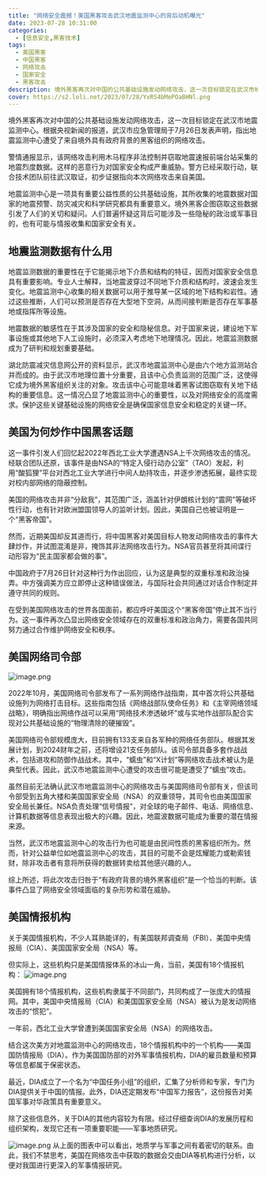 ```yaml
---
title: "网络安全震撼！美国黑客攻击武汉地震监测中心的背后动机曝光"
date: 2023-07-28 10:31:00
categories:
  - [信息安全,黑客技术]
tags:
  - 美国黑客
  - 中国黑客
  - 网络攻击
  - 国家安全
  - 黑客攻击
description: 境外黑客再次对中国的公共基础设施发动网络攻击，这一次目标锁定在武汉市地震监测中心。根据央视新闻的报道，武汉市应急管理局于7月26日发表声明，指出地震监测中心遭受了来自境外具有政府背景的黑客组织的网络攻击。
cover: https://s2.loli.net/2023/07/28/YxRS4bMePOaBHNl.png
---
```


境外黑客再次对中国的公共基础设施发动网络攻击，这一次目标锁定在武汉市地震监测中心。根据央视新闻的报道，武汉市应急管理局于7月26日发表声明，指出地震监测中心遭受了来自境外具有政府背景的黑客组织的网络攻击。

警情通报显示，该网络攻击利用木马程序非法控制并窃取地震速报前端台站采集的地震烈度数据。这样的恶意行为对国家安全构成严重威胁。警方已经采取行动，联合技术团队前往武汉取证，初步证据指向本次网络攻击来自美国。

地震监测中心是一项具有重要公益性质的公共基础设施，其所收集的地震数据对国家的地震预警、防灾减灾和科学研究都具有重要意义。境外黑客企图窃取这些数据引发了人们的关切和疑问。人们普遍怀疑这背后可能涉及一些隐秘的政治或军事目的，也有可能与情报收集和国家安全有关。

## 地震监测数据有什么用

地震监测数据的重要性在于它能揭示地下介质和结构的特征，因而对国家安全信息具有重要影响。专业人士解释，当地震波穿过不同地下介质和结构时，波速会发生变化。地震监测中心收集的相关数据可以用于推导某一区域的地下结构和岩性。通过这些推断，人们可以预测是否存在大型地下空洞，从而间接判断是否存在军事基地或指挥所等设施。

地震数据的敏感性在于其涉及国家的安全和隐秘信息。对于国家来说，建设地下军事设施或其他地下人工设施时，必须深入考虑地下地理情况。因此，地震监测数据成为了研判和规划重要基础。

湖北防震减灾信息网公开的资料显示，武汉市地震监测中心是由六个地方监测站合并而成的。由于武汉市地理位置十分重要，且该中心负责监测的范围广泛，这使得它成为境外黑客组织关注的对象。攻击该中心可能意味着黑客试图窃取有关地下结构的重要信息。这一情况凸显了地震监测中心的重要性，以及对网络安全的高度需求。保护这些关键基础设施的网络安全是确保国家信息安全和稳定的关键一环。

## 美国为何炒作中国黑客话题

这一事件引发人们回忆起2022年西北工业大学遭遇NSA上千次网络攻击的情况。经联合团队还原，该事件是由NSA的“特定入侵行动办公室”（TAO）发起，利用“酸狐狸”平台对西北工业大学进行中间人劫持攻击，并逐步渗透拓展，最终实现对校内部网络的隐蔽控制。

美国的网络攻击并非“分敌我”，其范围广泛，涵盖针对伊朗核计划的“震网”等破坏性行动，也有针对欧洲盟国领导人的监听计划。因此，美国自己也被证明是一个“黑客帝国”。

然而，近期美国却反其道而行，将中国黑客对美国目标人物发动网络攻击的事件大肆炒作，并试图混淆是非，掩饰其非法网络攻击行为。NSA官员甚至将其间谍行动形容为“民主国家都会做的事”。

中国政府于7月26日针对这种行为作出回应，认为这是典型的双重标准和政治操弄。中方强调美方应立即停止这种错误做法，与国际社会共同通过对话合作制定并遵守共同的规则。

在受到美国网络攻击的世界各国面前，都应呼吁美国这个“黑客帝国”停止其不当行为。这一事件再次凸显出网络安全领域存在的双重标准和政治角力，需要各国共同努力通过合作维护网络安全和秩序。

## 美国网络司令部
![image.png](https://s2.loli.net/2023/07/28/wzR7xsc2jfNWqQn.png)

2022年10月，美国网络司令部发布了一系列网络作战指南，其中首次将公共基础设施列为网络打击目标。这些指南包括《网络战部队使命任务》和《主宰网络领域战略》，明确指出网络作战可以采用“网络技术渗透破坏”或与实地作战部队配合实现对公共基础设施的“物理清除的硬摧毁”。

美国网络司令部规模庞大，目前拥有133支来自各军种的网络任务部队。根据其发展计划，到2024财年之前，还将增设21支任务部队。该司令部具备多套作战战术，包括进攻和防御作战战术。其中，“蠕虫”和“X计划”等网络攻击战术被认为是典型代表。因此，武汉市地震监测中心遭受的攻击很可能是遭受了“蠕虫”攻击。

虽然目前无法确认武汉市地震监测中心的网络攻击与美国网络司令部有关，但该司令部受到五角大楼和美国国家安全局（NSA）的双重领导，其司令也由美国国家安全局长兼任。NSA负责处理“信号情报”，对全球的电子邮件、电话、网络信息、计算机数据等信息表现出极大的兴趣。因此，地震波数据可能成为重要的潜在情报来源。

当然，武汉市地震监测中心的攻击行为也可能是由民间性质的黑客组织所为。然而，针对公益单位如地震监测中心的攻击，其目的可能不会是炫耀能力或勒索钱财，除非攻击者有意将所获得的数据转卖给其他感兴趣的人。

综上所述，将此次攻击归咎于“有政府背景的境外黑客组织”是一个恰当的判断。该事件凸显了网络安全领域面临的复杂形势和潜在威胁。

## 美国情报机构

关于美国情报机构，不少人耳熟能详的，有美国联邦调查局（FBI）、美国中央情报局（CIA）、美国国家安全局（NSA）等。

但实际上，这些机构只是美国情报体系的冰山一角，当前，美国有18个情报机构：
![image.png](https://s2.loli.net/2023/07/28/Z4GsBodUfVDASMc.png)

美国拥有18个情报机构，这些机构隶属于不同部门，共同构成了一张庞大的情报网。其中，美国中央情报局（CIA）和美国国家安全局（NSA）被认为是发动网络攻击的“惯犯”。

一年前，西北工业大学曾遭到美国国家安全局（NSA）的网络攻击。

结合这次美方对地震监测中心的网络攻击，18个情报机构中的一个机构——美国国防情报局（DIA）。作为美国国防部的对外军事情报机构，DIA的雇员数量和预算等信息都属于保密状态。

最近，DIA成立了一个名为“中国任务小组”的组织，汇集了分析师和专家，专门为DIA提供关于中国的情报。此外，DIA还定期发布“中国军力报告”，这份报告对美国军事对华政策具有重要意义。

除了这些信息外，关于DIA的其他内容较为有限。经过仔细查询DIA的发展历程和组织架构，发现它还有一项重要职能——军事地质研究。

![image.png](https://s2.loli.net/2023/07/28/Yt1X5kR3VA9elno.png)
从上面的图表中可以看出，地质学与军事之间有着密切的联系。由此，我们不禁思考，美国在网络攻击中获取的数据会交由DIA等机构进行分析，以便对我国进行更深入的军事情报研究。













